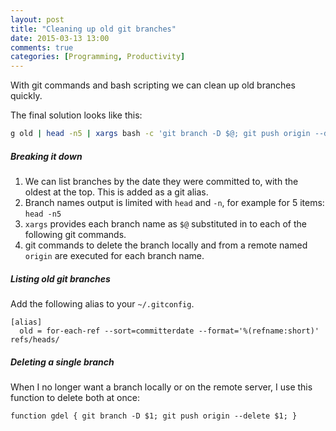```yaml
---
layout: post
title: "Cleaning up old git branches"
date: 2015-03-13 13:00
comments: true
categories: [Programming, Productivity]
---
```


With git commands and bash scripting we can clean up old branches quickly.

The final solution looks like this:

``` bash
g old | head -n5 | xargs bash -c 'git branch -D $@; git push origin --delete $@;' bash
```

##### Breaking it down

1. We can list branches by the date they were committed to, with the oldest at the top. This is added as a git alias.
1. Branch names output is limited with `head` and `-n`, for example for 5 items: `head -n5`
1. `xargs` provides each branch name as `$@` substituted in to each of the following git commands.
1. git commands to delete the branch locally and from a remote named `origin` are executed for each branch name.

##### Listing old git branches

Add the following alias to your `~/.gitconfig`.

```
[alias]
  old = for-each-ref --sort=committerdate --format='%(refname:short)' refs/heads/
```

##### Deleting a single branch

When I no longer want a branch locally or on the remote server, I use this function to delete both at once:

```
function gdel { git branch -D $1; git push origin --delete $1; }
```

